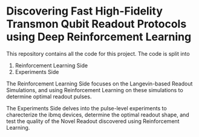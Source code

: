 # Discovering Fast High-Fidelity Transmon Qubit Readout Protocols using Deep Reinforcement Learning

This repository contains all the code for this project. The code is split into

1. Reinforcement Learning Side
2. Experiments Side

The Reinforcement Learning Side focuses on the Langevin-based Readout Simulations, and using Reinforcement Learning on these simulations to determine optimal readout pulses.

The Experiments Side delves into the pulse-level experiments to charecterize the ibmq devices, determine the optimal readout shape, and test the quality of the Novel Readout discovered using Reinforcement Learning.
